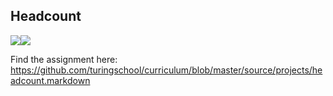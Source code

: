 ## Headcount
<a href="https://codeclimate.com/github/JaredRoth/headcount"><img src="https://codeclimate.com/github/JaredRoth/headcount/badges/gpa.svg" /></a><a href="https://travis-ci.org/JaredRoth/headcount"><img src="https://travis-ci.org/JaredRoth/headcount.svg?branch=master" /></a>

Find the assignment here: https://github.com/turingschool/curriculum/blob/master/source/projects/headcount.markdown
